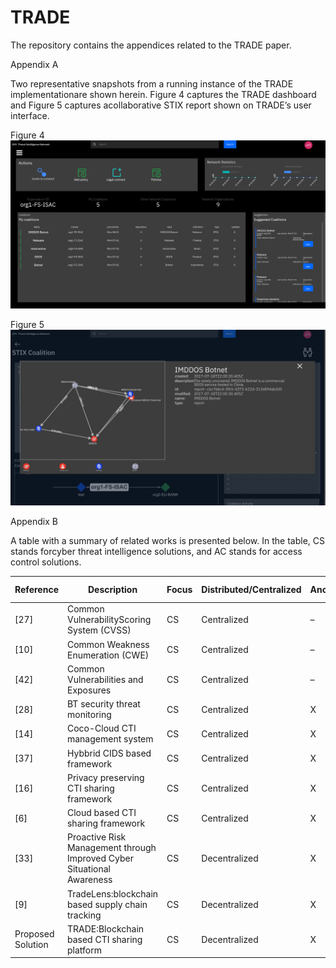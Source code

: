 # TRADE
The repository contains the appendices related to the TRADE paper.

Appendix A

Two representative snapshots from a running instance of the TRADE implementationare shown herein. Figure 4 captures the TRADE dashboard and Figure 5 captures acollaborative STIX report shown on TRADE’s user interface.

Figure 4
![Dashboard](images/dashboard.jpeg)

Figure 5
![STIX Report](images/stix.jpeg)

Appendix B

A table with a summary of related works is presented below. In the table, CS stands forcyber threat intelligence solutions, and AC stands for access control solutions.

|Reference|Description|Focus|Distributed/Centralized|Anonymity|Transparency|Accountability|Integration|Data Control|
|---------|-----------|-----|-----------------------|---------|------------|--------------|-----------|------------|
|  [27]   | Common VulnerabilityScoring System (CVSS) | CS | Centralized | – | X | – | – | – |
|  [10]   | Common Weakness Enumeration (CWE) | CS | Centralized | – | X | – | – | – |
|  [42]   | Common Vulnerabilities and Exposures | CS | Centralized | – | X | – | – | – |
|  [28]   | BT security threat monitoring | CS | Centralized | X | X | – | – | X |
|  [14]   | Coco-Cloud CTI management system | CS | Centralized | X | X | – | – | X |
|  [37]   | Hybbrid CIDS based framework | CS | Centralized | X | – | – | – | X |
|  [16]   | Privacy preserving CTI sharing framework | CS | Centralized | X | – | – | – | – |
|  [6]    | Cloud based CTI sharing framework | CS | Centralized | X | – | – | X | – |
|  [33]   | Proactive Risk Management through Improved Cyber Situational Awareness | CS | Decentralized | X | X | – | – | – |
|  [9]    | TradeLens:blockchain based supply chain tracking | CS | Decentralized | X | X | – | – | – |
|Proposed Solution | TRADE:Blockchain based CTI sharing platform | CS | Decentralized | X | X | X | X | X |
